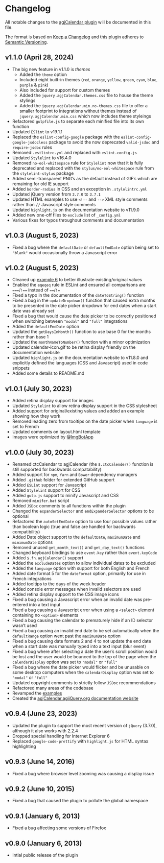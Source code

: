 # Changelog

All notable changes to the [agjCalendar plugin](https://github.com/andrewgjohnson/agjCalendar) will be documented in this file.

The format is based on [Keep a Changelog](http://keepachangelog.com/) and this plugin adheres to [Semantic Versioning](http://semver.org/).

## v1.1.0 (April 28, 2024)
 * The big new feature in v1.1.0 is *themes*
   * Added the `theme` option
   * Included eight built-in themes (`red`, `orange`, `yellow`, `green`, `cyan`, `blue`, `purple` & `pink`)
   * Also included for support for custom themes
   * Added the `jquery.agjCalendar.themes.css` file to house the theme stylings
   * Added the `jquery.agjCalendar.min.no-themes.css` file to offer a smaller footprint to integrations without themes instead of `jquery.agjCalendar.min.css` which now includes theme styleings
 * Refactored `gulpfile.js` to separate each minified file into its own function
 * Updated `ESlint` to v19.1.1
 * Replaced the `eslint-config-google` package with the `eslint-config-google-jsdocless` package to avoid the now deprecated `valid-jsdoc` and `require-jsdoc` rules
 * Removed `.estlintrc.yml` and replaced with `eslint.config.js`
 * Updated `Stylelint` to v16.4.0
 * Removed `no-eol-whitespace` rule for `Stylelint` now that it is fully deprecated and replaced with the `stylus/no-eol-whitespace` rule from the `stylelint-stylus` package
 * Added semi-transparent PNG’s as the default instead of GIF’s which are remaining for old IE support
 * Added `border-radius` in CSS and an exception in `.stylelintrc.yml`
 * Updated jQuery version from `3.7.0` to `3.7.1`
 * Updated HTML examples to use `<!--` and `-->` XML style comments rather than `//` Javascript style comments
 * Updated `highlight.js` on the documentation website to v11.9.0
 * Added new one-off files to `exclude` list of `_config.yml`
 * Various fixes for typos throughout comments and documentation

## v1.0.3 (August 5, 2023)
 * Fixed a bug where the `defaultDate` or `defaultEndDate` option being set to `"blank"` would occasionally throw a Javascript error

## v1.0.2 (August 5, 2023)
 * Cleaned up [example 6](https://github.com/andrewgjohnson/agjCalendar/blob/master/examples/example6-existing-values.js) to better illustrate existing/original values
 * Enabled the `eqeqeq` rule in ESLint and ensured all comparisons are `===`/`!==` instead of `==`/`!=`
 * Fixed a typo in the documentation of the `dateToString()` function
 * Fixed a bug in the `updateDropdown()` function that caused extra months to be presented in the date picker dropdown for end dates when a start date was already set
 * Fixed a bug that would cause the date picker to be correctly positioned when switching between `"modal"` and `"full"` integrations
 * Added the `defaultEndDate` option
 * Updated the `getDaysInMonth()` function to use base 0 for the months rather than base 1
 * Updated the `monthNameToNumber()` function with a minor optimization
 * Updated calendar-icon.gif to be retina display friendly on the documentation website
 * Updated `highlight.js` on the documentation website to v11.8.0 and explicitly defined the languages (CSS and Javascript) used in code snippets
 * Added some details to README.md

## v1.0.1 (July 30, 2023)
 * Added retina display support for images
 * Updated `Stylelint` to allow retina display support in the CSS stylesheet
 * Added support for original/existing values and added an example showing how they work
 * Removed leading zero from tooltips on the date picker when `language` is set to French
 * Updated comments on layout.html template
 * Images were optimized by [@ImgBotApp](https://github.com/ImgBotApp)

## v1.0.0 (July 30, 2023)
 * Renamed ctcCalendar to agjCalendar (the `$.ctcCalender()` function is still supported for backwards compatability)
 * Added support for `npm`, `Yarn` and `Bower` dependency managers
 * Added `.github` folder for extended GitHub support
 * Added `ESLint` support for Javascript
 * Added `Stylelint` support for CSS
 * Added `gulp.js` support to minify Javascript and CSS 
 * Removed `minifer.bat` script
 * Added `JSDoc` comments to all functions within the plugin
 * Changed the `expanderSelector` and `endExpanderSelector` options to be optional
 * Refactored the `autoSetEndDate` option to use four possible values rather than boolean logic (true and false are handled for backwards compatibility)
 * Added Date object support to the `defaultDate`, `maximumDate` and `minimumDate` options
 * Removed unused `get_month_text()` and `get_day_text()` functions
 * Changed keyboard bindings to use `event.key` rather than `event.keyCode`
 * Added `$.fn.agjCalendar()` support
 * Added the `excludeDates` option to allow individual dates to be excluded
 * Added the `language` option with support for both English and French
 * Added date format 5 for the `dateFormat` option, primarily for use in French integrations
 * Added tooltips to the days of the week header
 * Added console error messages when invalid selectors are used
 * Added retina display support to the CSS image icons
 * Fixed a bug causing a Javascript error when an invalid date was pre-entered into a text input
 * Fixed a bug causing a Javascript error when using a `<select>` element containing no `<option>` elements
 * Fixed a bug causing the calendar to prematurely hide if an ID selector wasn’t used
 * Fixed a bug causing an invalid end date to be set automatically when the `defaultRange` option went past the `maximumDate` option
 * Fixed a bug causing date formats 2 and 4 to not update the end date when a start date was manually typed into a text input (blur event)
 * Fixed a bug where after selecting a date the user’s scroll position would be lost and the user would be bounced to the top of the page when the `calendarDisplay` option was set to `"modal"` or `"full"`
 * Fixed a bug where the date picker would flicker and be unusable on some desktop computers when the `calendarDisplay` option was set to `"modal"` or `"full"`
 * Updated copyright comments to strictly follow `JSDoc` recommendations
 * Refactored many areas of the codebase
 * Revamped the [examples](https://github.com/andrewgjohnson/agjCalendar/tree/master/examples)
 * Created the [agjCalendar.agjjQuery.org documentation website](https://agjcalendar.agjjquery.org/)

## v0.9.4 (June 23, 2023)
 * Updated the plugin to support the most recent version of `jQuery` (3.7.0), although it also works with 2.2.4
 * Dropped special handling for Internet Explorer 6
 * Replaced `google-code-prettify` with `highlight.js` for HTML syntax highlighting

## v0.9.3 (June 14, 2016)
 * Fixed a bug where browser level zooming was causing a display issue

## v0.9.2 (June 10, 2015)
 * Fixed a bug that caused the plugin to pollute the global namespace

## v0.9.1 (January 6, 2013)
 * Fixed a bug affecting some versions of Firefox

## v0.9.0 (January 6, 2013)
 * Intial public release of the plugin
